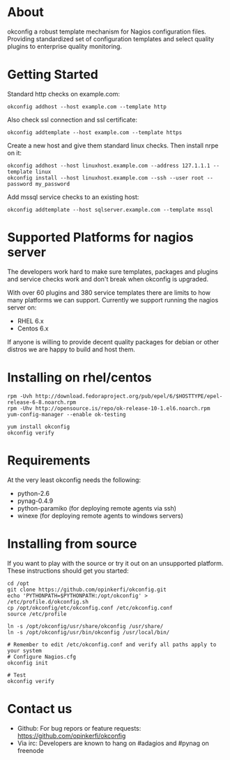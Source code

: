 About
=====

okconfig a robust template mechanism for Nagios configuration files. Providing
standardized set of configuration templates and select quality plugins 
to enterprise quality monitoring.



Getting Started
===============

Standard http checks on example.com:

    okconfig addhost --host example.com --template http

Also check ssl connection and ssl certificate:

    okconfig addtemplate --host example.com --template https

Create a new host and give them standard linux checks. Then install nrpe on it:

    okconfig addhost --host linuxhost.example.com --address 127.1.1.1 --template linux
    okconfig install --host linuxhost.example.com --ssh --user root --password my_password


Add mssql service checks to an existing host:

    okconfig addtemplate --host sqlserver.example.com --template mssql


Supported Platforms for nagios server
=====================================

The developers work hard to make sure templates, packages and plugins and
service checks work and don't break when okconfig is upgraded.

With over 60 plugins and 380 service templates there are limits to how many
platforms we can support. Currently we support running the nagios server on:

* RHEL 6.x
* Centos 6.x

If anyone is willing to provide decent quality packages for debian or
other distros we are happy to build and host them.

Installing on rhel/centos
===============================

    rpm -Uvh http://download.fedoraproject.org/pub/epel/6/$HOSTTYPE/epel-release-6-8.noarch.rpm
    rpm -Uhv http://opensource.is/repo/ok-release-10-1.el6.noarch.rpm
    yum-config-manager --enable ok-testing
    
    yum install okconfig
    okconfig verify

Requirements
============
At the very least okconfig needs the following:

* python-2.6
* pynag-0.4.9
* python-paramiko (for deploying remote agents via ssh)
* winexe (for deploying remote agents to windows servers)

Installing from source
======================

If you want to play with the source or try it out on an unsupported platform. These 
instructions should get you started:

    cd /opt
    git clone https://github.com/opinkerfi/okconfig.git
    echo 'PYTHONPATH=$PYTHONPATH:/opt/okconfig' > /etc/profile.d/okconfig.sh
    cp /opt/okconfig/etc/okconfig.conf /etc/okconfig.conf
    source /etc/profile
    
    ln -s /opt/okconfig/usr/share/okconfig /usr/share/
    ln -s /opt/okconfig/usr/bin/okconfig /usr/local/bin/
    
    # Remember to edit /etc/okconfig.conf and verify all paths apply to your system
    # Configure Nagios.cfg
    okconfig init
    
    # Test
    okconfig verify


Contact us
==========

* Github: For bug repors or feature requests: https://github.com/opinkerfi/okconfig
* Via irc: Developers are known to hang on #adagios and #pynag on freenode
